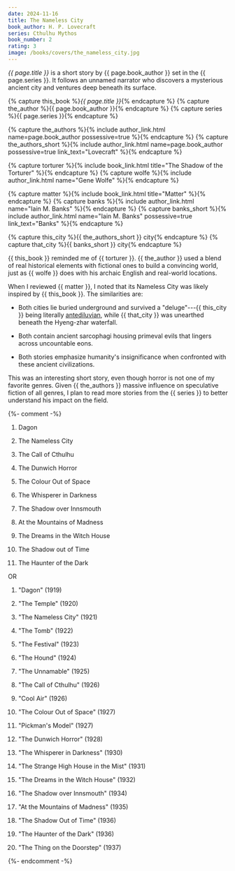 ```yaml
---
date: 2024-11-16
title: The Nameless City
book_author: H. P. Lovecraft
series: Cthulhu Mythos
book_number: 2
rating: 3
image: /books/covers/the_nameless_city.jpg
---
```


<cite class="book-title">{{ page.title }}</cite> is a short story by <span
class="author-name">{{ page.book_author }}</span> set in the <span
class="book-series">{{ page.series }}</span>. It follows an unnamed narrator
who discovers a mysterious ancient city and ventures deep beneath its surface.

{% capture this_book %}<cite class="book-title">{{ page.title }}</cite>{% endcapture %}
{% capture the_author %}<span class="author-name">{{ page.book_author }}</span>{% endcapture %}
{% capture series %}<span class="book-series">{{ page.series }}</span>{% endcapture %}

{% capture the_authors %}{% include author_link.html name=page.book_author possessive=true %}{% endcapture %}
{% capture the_authors_short %}{% include author_link.html name=page.book_author possessive=true link_text="Lovecraft" %}{% endcapture %}

{% capture torturer %}{% include book_link.html title="The Shadow of the Torturer" %}{% endcapture %}
{% capture wolfe %}{% include author_link.html name="Gene Wolfe" %}{% endcapture %}

{% capture matter %}{% include book_link.html title="Matter" %}{% endcapture %}
{% capture banks %}{% include author_link.html name="Iain M. Banks" %}{% endcapture %}
{% capture banks_short %}{% include author_link.html name="Iain M. Banks" possessive=true link_text="Banks" %}{% endcapture %}

{% capture this_city %}{{ the_authors_short }} city{% endcapture %}
{% capture that_city %}{{ banks_short }} city{% endcapture %}

{{ this_book }} reminded me of {{ torturer }}. {{ the_author }} used a blend
of real historical elements with fictional ones to build a convincing world,
just as {{ wolfe }} does with his archaic English and real-world locations.

When I reviewed {{ matter }}, I noted that its Nameless City was likely
inspired by {{ this_book }}. The similarities are:

- Both cities lie buried underground and survived a "deluge"---{{ this_city }}
  being literally [antediluvian][antediluvian_wiki], while {{ that_city }} was
  unearthed beneath the Hyeng-zhar waterfall.

- Both contain ancient sarcophagi housing primeval evils that lingers across
  uncountable eons.

- Both stories emphasize humanity's insignificance when confronted with these 
  ancient civilizations.

[antediluvian_wiki]: https://en.wikipedia.org/wiki/Antediluvian

This was an interesting short story, even though horror is not one of my
favorite genres. Given {{ the_authors }} massive influence on speculative
fiction of all genres, I plan to read more stories from the {{ series }} to
better understand his impact on the field.

{%- comment -%}
1. Dagon

2. The Nameless City

3. The Call of Cthulhu

4. The Dunwich Horror

5. The Colour Out of Space

6. The Whisperer in Darkness

7. The Shadow over Innsmouth

8. At the Mountains of Madness

9. The Dreams in the Witch House

10. The Shadow out of Time

11. The Haunter of the Dark

OR

1. "Dagon" (1919)

2. "The Temple" (1920)

3. "The Nameless City" (1921)

4. "The Tomb" (1922)

5. "The Festival" (1923)

6. "The Hound" (1924)

7. "The Unnamable" (1925)

8. "The Call of Cthulhu" (1926)

9. "Cool Air" (1926)

10. "The Colour Out of Space" (1927)

11. "Pickman's Model" (1927)

12. "The Dunwich Horror" (1928)

13. "The Whisperer in Darkness" (1930)

14. "The Strange High House in the Mist" (1931)

15. "The Dreams in the Witch House" (1932)

16. "The Shadow over Innsmouth" (1934)

17. "At the Mountains of Madness" (1935)

18. "The Shadow Out of Time" (1936)

19. "The Haunter of the Dark" (1936)

20. "The Thing on the Doorstep" (1937)

{%- endcomment -%}
